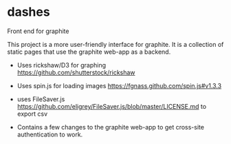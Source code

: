# dashes
Front end for graphite

This project is a more user-friendly interface for graphite. 
It is a collection of static pages that use the graphite web-app as a backend. 

- Uses rickshaw/D3 for graphing https://github.com/shutterstock/rickshaw
- Uses spin.js for loading images https://fgnass.github.com/spin.js#v1.3.3
- uses FileSaver.js https://github.com/eligrey/FileSaver.js/blob/master/LICENSE.md to export csv

- Contains a few changes to the graphite web-app to get cross-site authentication to work. 


